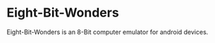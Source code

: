 # 
Eight-Bit-Wonders
=================
Eight-Bit-Wonders is an 8-Bit computer emulator for android devices.
